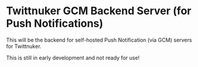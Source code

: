 Twittnuker GCM Backend Server (for Push Notifications)
======================================================

This will be the backend for self-hosted Push Notification (via GCM) servers for Twittnuker.

This is still in early development and not ready for use!
